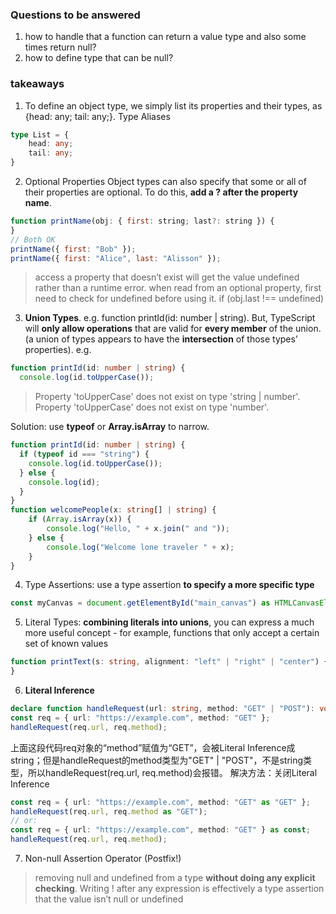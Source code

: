 ### Questions to be answered
1. how to handle that a function can return a value type and also some times return null?
2. how to define type that can be null?

### takeaways
1. To define an object type, we simply list its properties and their types, as {head: any; tail: any;}.
Type Aliases
```ts
type List = {
    head: any;
    tail: any;
}
```
2. Optional Properties Object types can also specify that some or all of their properties are optional. To do this, **add a ? after the property name**.

```js
function printName(obj: { first: string; last?: string }) {
}
// Both OK
printName({ first: "Bob" });
printName({ first: "Alice", last: "Alisson" });
```
>access a property that doesn’t exist will get the value undefined rather than a runtime error. when read from an optional property, first need to check for undefined before using it.
> if (obj.last !== undefined)
3. **Union Types**. e.g. function printId(id: number | string). But, TypeScript will **only allow operations** that are valid for **every member** of the union. (a union of types appears to have the **intersection** of those types’ properties). e.g.
```ts
function printId(id: number | string) {
  console.log(id.toUpperCase());
```
>Property 'toUpperCase' does not exist on type 'string | number'.
  Property 'toUpperCase' does not exist on type 'number'. 

Solution: use **typeof** or **Array.isArray** to narrow.
```ts
function printId(id: number | string) {
  if (typeof id === "string") {
    console.log(id.toUpperCase());
  } else {
    console.log(id);
  }
}
function welcomePeople(x: string[] | string) {
    if (Array.isArray(x)) {
        console.log("Hello, " + x.join(" and "));
    } else {
        console.log("Welcome lone traveler " + x);
    }
}
```
4. Type Assertions: use a type assertion **to specify a more specific type**
```ts
const myCanvas = document.getElementById("main_canvas") as HTMLCanvasElement;
```
5. Literal Types: **combining literals into unions**, you can express a much more useful concept - for example, functions that only accept a certain set of known values
```ts
function printText(s: string, alignment: "left" | "right" | "center") {
}
```
6. **Literal Inference**
```ts
declare function handleRequest(url: string, method: "GET" | "POST"): void;
const req = { url: "https://example.com", method: "GET" };
handleRequest(req.url, req.method);
```
上面这段代码req对象的“method”赋值为“GET”，会被Literal Inference成string；但是handleRequest的method类型为"GET" | "POST"，不是string类型，所以handleRequest(req.url, req.method)会报错。
解决方法：关闭Literal Inference
```ts
const req = { url: "https://example.com", method: "GET" as "GET" };
handleRequest(req.url, req.method as "GET");
// or:
const req = { url: "https://example.com", method: "GET" } as const;
handleRequest(req.url, req.method);
```
7. Non-null Assertion Operator (Postfix!)
> removing null and undefined from a type **without doing any explicit checking**. Writing ! after any expression is effectively a type assertion that the value isn’t null or undefined